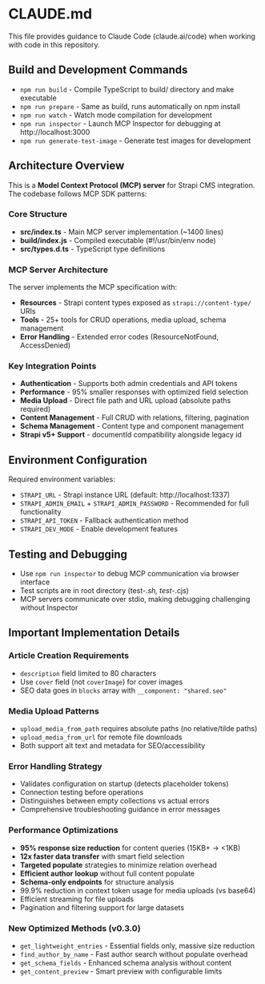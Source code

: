 # CLAUDE.md

This file provides guidance to Claude Code (claude.ai/code) when working with code in this repository.

## Build and Development Commands

- `npm run build` - Compile TypeScript to build/ directory and make executable
- `npm run prepare` - Same as build, runs automatically on npm install
- `npm run watch` - Watch mode compilation for development
- `npm run inspector` - Launch MCP Inspector for debugging at http://localhost:3000
- `npm run generate-test-image` - Generate test images for development

## Architecture Overview

This is a **Model Context Protocol (MCP) server** for Strapi CMS integration. The codebase follows MCP SDK patterns:

### Core Structure
- **src/index.ts** - Main MCP server implementation (~1400 lines)
- **build/index.js** - Compiled executable (#!/usr/bin/env node)
- **src/types.d.ts** - TypeScript type definitions

### MCP Server Architecture
The server implements the MCP specification with:
- **Resources** - Strapi content types exposed as `strapi://content-type/` URIs
- **Tools** - 25+ tools for CRUD operations, media upload, schema management
- **Error Handling** - Extended error codes (ResourceNotFound, AccessDenied)

### Key Integration Points
- **Authentication** - Supports both admin credentials and API tokens
- **Performance** - 95% smaller responses with optimized field selection
- **Media Upload** - Direct file path and URL upload (absolute paths required)
- **Content Management** - Full CRUD with relations, filtering, pagination
- **Schema Management** - Content type and component management
- **Strapi v5+ Support** - documentId compatibility alongside legacy id

## Environment Configuration

Required environment variables:
- `STRAPI_URL` - Strapi instance URL (default: http://localhost:1337)
- `STRAPI_ADMIN_EMAIL` + `STRAPI_ADMIN_PASSWORD` - Recommended for full functionality
- `STRAPI_API_TOKEN` - Fallback authentication method
- `STRAPI_DEV_MODE` - Enable development features

## Testing and Debugging

- Use `npm run inspector` to debug MCP communication via browser interface
- Test scripts are in root directory (test-*.sh, test-*.cjs)
- MCP servers communicate over stdio, making debugging challenging without Inspector

## Important Implementation Details

### Article Creation Requirements
- `description` field limited to 80 characters
- Use `cover` field (not `coverImage`) for cover images
- SEO data goes in `blocks` array with `__component: "shared.seo"`

### Media Upload Patterns
- `upload_media_from_path` requires absolute paths (no relative/tilde paths)
- `upload_media_from_url` for remote file downloads
- Both support alt text and metadata for SEO/accessibility

### Error Handling Strategy
- Validates configuration on startup (detects placeholder tokens)
- Connection testing before operations
- Distinguishes between empty collections vs actual errors
- Comprehensive troubleshooting guidance in error messages

### Performance Optimizations
- **95% response size reduction** for content queries (15KB+ → <1KB)
- **12x faster data transfer** with smart field selection
- **Targeted populate** strategies to minimize relation overhead
- **Efficient author lookup** without full content populate
- **Schema-only endpoints** for structure analysis
- 99.9% reduction in context token usage for media uploads (vs base64)
- Efficient streaming for file uploads
- Pagination and filtering support for large datasets

### New Optimized Methods (v0.3.0)
- `get_lightweight_entries` - Essential fields only, massive size reduction
- `find_author_by_name` - Fast author search without populate overhead
- `get_schema_fields` - Enhanced schema analysis without content
- `get_content_preview` - Smart preview with configurable limits
